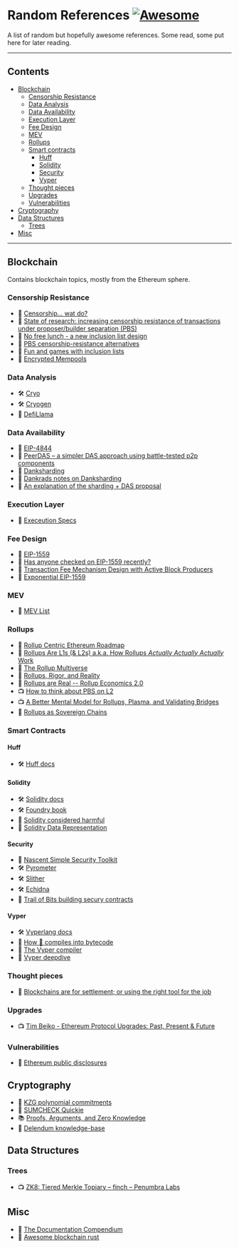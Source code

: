 # Random References [![Awesome](https://cdn.rawgit.com/sindresorhus/awesome/d7305f38d29fed78fa85652e3a63e154dd8e8829/media/badge.svg)]()

A list of random but hopefully awesome references. Some read, some put here for later reading.

---

## Contents 

- [Blockchain](#blockchain)
  - [Censorship Resistance](#censorship-resistance)
  - [Data Analysis](#data-analysis)
  - [Data Availability](#data-availability) 
  - [Execution Layer](#execution-layer)
  - [Fee Design](#fee-design)
  - [MEV](#mev)
  - [Rollups](#rollups)
  - [Smart contracts](#smart-contracts)
    - [Huff](#huff)
    - [Solidity](#solidity)
    - [Security](#security)
    - [Vyper](#vyper)
  - [Thought pieces](#thought-pieces)
  - [Upgrades](#upgrades)
  - [Vulnerabilities](#vulnerabilities)
- [Cryptography](#cryptography)
- [Data Structures](#data-structures)
  - [Trees](#trees)
- [Misc](#misc)

---

## Blockchain
Contains blockchain topics, mostly from the Ethereum sphere.

### Censorship Resistance
- 📃 [Censorship... wat do?](https://joncharbonneau.substack.com/p/censorship-wat-do)
- 📃 [State of research: increasing censorship resistance of transactions under proposer/builder separation (PBS)](https://notes.ethereum.org/s3JToeApTx6CKLJt8AbhFQ#State-of-research-increasing-censorship-resistance-of-transactions-under-proposerbuilder-separation-PBS)
- 📃 [No free lunch - a new inclusion list design](https://ethresear.ch/t/no-free-lunch-a-new-inclusion-list-design/16389)
- 📃 [PBS censorship-resistance alternatives](https://notes.ethereum.org/@fradamt/H1TsYRfJc)
- 📃 [Fun and games with inclusion lists](https://ethresear.ch/t/fun-and-games-with-inclusion-lists/16557)
- 📃 [Encrypted Mempools](https://joncharbonneau.substack.com/p/encrypted-mempools)

### Data Analysis
- 🛠️ [Cryo](https://github.com/paradigmxyz/cryo)
- 🛠️ [Cryogen](https://github.com/banteg/cryogen)
- 📃 [DefiLlama](https://defillama.com/)

### Data Availability
- 📃 [EIP-4844](https://eips.ethereum.org/EIPS/eip-4844)
- 📃 [PeerDAS – a simpler DAS approach using battle-tested p2p components](https://ethresear.ch/t/peerdas-a-simpler-das-approach-using-battle-tested-p2p-components/16541)
- 📃 [Danksharding](https://ethereum.org/en/roadmap/danksharding/)
- 📃 [Dankrads notes on Danksharding](https://notes.ethereum.org/@dankrad/new_sharding)
- 📃 [An explanation of the sharding + DAS proposal](https://hackmd.io/@vbuterin/sharding_proposal)

### Execution Layer
- 📃 [Execeution Specs](https://ethereum.github.io/execution-specs/)

### Fee Design
- 📃 [EIP-1559](https://eips.ethereum.org/EIPS/eip-1559)
- 📃 [Has anyone checked on EIP-1559 recently?](https://prestwich.substack.com/p/has-anyone-checked-on-eip-1559-recently)
- 📒 [Transaction Fee Mechanism Design with Active Block Producers](https://arxiv.org/abs/2307.01686)
- 📃 [Exponential EIP-1559](https://dankradfeist.de/ethereum/2022/03/16/exponential-eip1559.html)

### MEV
- 📃 [MEV List](https://thedailyape.notion.site/MEV-8713cb4c2df24f8483a02135d657a221)

### Rollups
- 📃 [Rollup Centric Ethereum Roadmap](https://ethereum-magicians.org/t/a-rollup-centric-ethereum-roadmap/4698)
- 📃 [Rollups Are L1s (& L2s) a.k.a. How Rollups *Actually Actually Actually* Work](https://dba.mirror.xyz/LYUb_Y2huJhNUw_z8ltqui2d6KY8Fc3t_cnSE9rDL_o)
- 📃 [The Rollup Multiverse](https://dba.mirror.xyz/hyRKK4_PDrO2FKpF6eIRvnq8sA_Mx7dXtQf_MWzSWTU)
- 📃 [Rollups, Rigor, and Reality](https://kelvinfichter.com/pages/thoughts/rrr/)
- 📃 [Rollups are Real -- Rollup Economics 2.0](https://davidecrapis.notion.site/Rollups-are-Real-Rollup-Economics-2-0-2516079f62a745b598133a101ba5a3de)
- 📺 [How to think about PBS on L2](https://www.youtube.com/live/WYH7n4M016A?si=3h26RqDW-wEDgoWN&t=21963)
- 📺 [A Better Mental Model for Rollups, Plasma, and Validating Bridges](https://www.youtube.com/watch?v=Z1dDVW7QTTM)
- 📃 [Rollups as Sovereign Chains](https://blog.celestia.org/sovereign-rollup-chains)

### Smart Contracts

#### Huff
- 🛠️ [Huff docs](https://docs.huff.sh/)

#### Solidity 
- 🛠️ [Solidity docs](https://soliditylang.org/)
- 🛠️ [Foundry book](https://book.getfoundry.sh/)
- 📃 [Solidity considered harmful](https://makemake.site/post/solidity-considered-harmful)
- 📃 [Solidity Data Representation](https://ethdebug.github.io/solidity-data-representation/)

#### Security
- 📃 [Nascent Simple Security Toolkit](https://github.com/nascentxyz/simple-security-toolkit)
- 🛠️ [Pyrometer](https://github.com/nascentxyz/pyrometer)
- 🛠️ [Slither](https://github.com/crytic/slither)
- 🛠️ [Echidna](https://github.com/crytic/echidna)
- 📃 [Trail of Bits building secury contracts](https://github.com/crytic/building-secure-contracts)

#### Vyper
- 🛠️ [Vyperlang docs](https://docs.vyperlang.org/en/stable/)
- 📃 [How 🐍 compiles into bytecode](https://hackmd.io/@pcaversaccio/how-vyper-compiles-into-bytecode)
- 📃 [The Vyper compiler](https://jtriley.substack.com/p/the-vyper-compiler)
- 📃 [Vyper deepdive](https://github.com/jtriley-eth/vy-deepdive)

### Thought pieces
- 📃 [Blockchains are for settlement; or using the right tool for the job](https://makemake.site/post/blockchain-bad)

### Upgrades
- 📺 [Tim Beiko - Ethereum Protocol Upgrades: Past, Present & Future](https://www.youtube.com/watch?v=HoclxIBR2EM)

### Vulnerabilities
- 📃 [Ethereum public disclosures](https://github.com/ethereum/public-disclosures/)

## Cryptography
- 📃 [KZG polynomial commitments](https://dankradfeist.de/ethereum/2020/06/16/kate-polynomial-commitments.html)
- 📃 [SUMCHECK Quickie](https://dankradfeist.de/ethereum/2023/08/08/sumcheck-quickie.html)
- 📚 [Proofs, Arguments, and Zero Knowledge](https://people.cs.georgetown.edu/jthaler/ProofsArgsAndZK.pdf)
- 📃 [Delendum knowledge-base](https://kb.delendum.xyz/)

## Data Structures

### Trees
- 📺 [ZK8: Tiered Merkle Topiary – finch – Penumbra Labs](https://www.youtube.com/watch?v=mHoe7lQMcxU)

## Misc
- 📃 [The Documentation Compendium](https://github.com/kylelobo/The-Documentation-Compendium)
- 📃 [Awesome blockchain rust](https://github.com/rust-in-blockchain/awesome-blockchain-rust)
